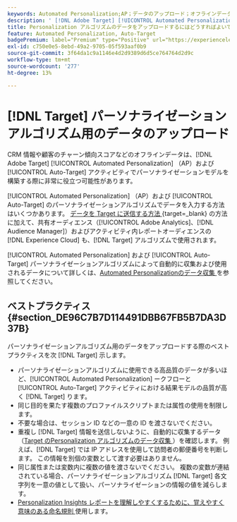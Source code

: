 ```yaml
---
keywords: Automated Personalization;AP；データのアップロード；オフラインデータ；パーソナライゼーションアルゴリズム；自動ターゲット；自動ターゲット；ベストプラクティス
description: ' [!DNL Adobe Target] [!UICONTROL Automated Personalization] （AP）および [!UICONTROL Auto-Target] アクティビティでパーソナライゼーションモデルを作成する際にオフラインデータをアップロードする方法を説明します。'
title: Personalization アルゴリズムのデータをアップロードするにはどうすればよいですか？
feature: Automated Personalization, Auto-Target
badgePremium: label="Premium" type="Positive" url="https://experienceleague.adobe.com/docs/target/using/introduction/intro.html?lang=ja#premium newtab=true" tooltip="Target Premium に含まれる機能を確認してください。"
exl-id: c750e0e5-8ebd-49a2-9705-05f593aaf0b9
source-git-commit: 3f64da1c9a1146e4d2d9389d6d5ce764764d2d9c
workflow-type: tm+mt
source-wordcount: '277'
ht-degree: 13%

---
```


# [!DNL Target] パーソナライゼーションアルゴリズム用のデータのアップロード

CRM 情報や顧客のチャーン傾向スコアなどのオフラインデータは、[!DNL Adobe Target] [!UICONTROL Automated Personalization] （AP）および [!UICONTROL Auto-Target] アクティビティでパーソナライゼーションモデルを構築する際に非常に役立つ可能性があります。

[!UICONTROL Automated Personalization] （AP）および [!UICONTROL Auto-Target] のパーソナライゼーションアルゴリズムでデータを入力する方法はいくつかあります。 [ データを Target に送信する方法 ](https://experienceleague.adobe.com/docs/target-dev/developer/implementation/methods/methods-to-get-data-into-target.html?lang=ja){target=_blank} の方法に加えて、共有オーディエンス（[!UICONTROL Adobe Analytics]、[!DNL Audience Manager]）およびアクティビティ内レポートオーディエンスの [!DNL Experience Cloud] も、[!DNL Target] アルゴリズムで使用されます。

[!UICONTROL Automated Personalization] および [!UICONTROL Auto-Target] パーソナライゼーションアルゴリズムによって自動的に収集および使用されるデータについて詳しくは、[Automated Personalizationのデータ収集 ](/help/main/c-activities/t-automated-personalization/ap-data.md) を参照してください。

## ベストプラクティス {#section_DE96C7B7D114491DBB67FB5B7DA3D37B}

パーソナライゼーションアルゴリズム用のデータをアップロードする際のベストプラクティスを次 [!DNL Target] 示します。

* パーソナライゼーションアルゴリズムに使用できる高品質のデータが多いほど、[!UICONTROL Automated Personalization] ークフローと [!UICONTROL Auto-Target] アクティビティにおける結果モデルの品質が高く [!DNL Target] ります。
* 同じ目的を果たす複数のプロファイルスクリプトまたは属性の使用を制限します。
* 不要な場合は、セッション ID などの一意の ID を渡さないでください。
* 重複し [!DNL Target] 情報を送信しないように、自動的に収集するデータ（[Target のPersonalization アルゴリズムのデータ収集 ](/help/main/c-activities/t-automated-personalization/ap-data.md)）を確認します。 例えば、[!DNL Target] では IP アドレスを使用して訪問者の郵便番号を判断します。 この情報を別個の変数として渡す必要はありません。
* 同じ属性または変数内に複数の値を渡さないでください。 複数の変数が連結されている場合、パーソナライゼーションアルゴリズム [!DNL Target] 各文字列を一意の値として扱い、パーソナライゼーションの情報の値を減らします。
* [Personalization Insights レポートを理解しやすくするために、覚えやすく意味のある命名規則 ](/help/main/c-reports/c-personalization-insights-reports/personalization-insights-reports.md#concept_A897070E1EDC403EB84CFB7A6ECAD767) 使用します。
